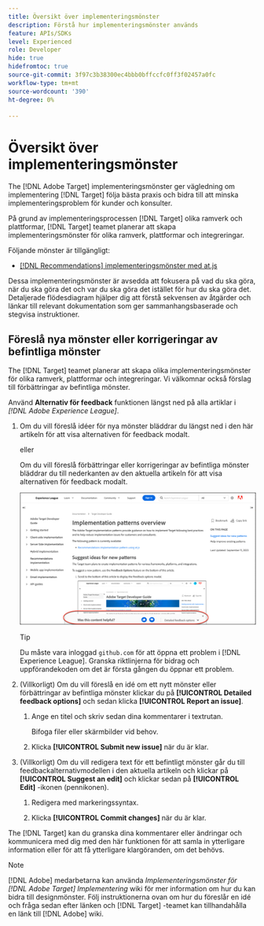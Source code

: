 ```yaml
---
title: Översikt över implementeringsmönster
description: Förstå hur implementeringsmönster används
feature: APIs/SDKs
level: Experienced
role: Developer
hide: true
hidefromtoc: true
source-git-commit: 3f97c3b38300ec4bbb0bffccfc0ff3f02457a0fc
workflow-type: tm+mt
source-wordcount: '390'
ht-degree: 0%

---
```


# Översikt över implementeringsmönster

The [!DNL Adobe Target] implementeringsmönster ger vägledning om implementering [!DNL Target] följa bästa praxis och bidra till att minska implementeringsproblem för kunder och konsulter.

På grund av implementeringsprocessen [!DNL Target] olika ramverk och plattformar, [!DNL Target] teamet planerar att skapa implementeringsmönster för olika ramverk, plattformar och integreringar.

Följande mönster är tillgängligt:

* [[!DNL Recommendations] implementeringsmönster med at.js](/help/dev/patterns/recs-atjs/recs-implementation-pattern-atjs.md)

Dessa implementeringsmönster är avsedda att fokusera på vad du ska göra, när du ska göra det och var du ska göra det istället för hur du ska göra det. Detaljerade flödesdiagram hjälper dig att förstå sekvensen av åtgärder och länkar till relevant dokumentation som ger sammanhangsbaserade och stegvisa instruktioner.

## Föreslå nya mönster eller korrigeringar av befintliga mönster

The [!DNL Target] teamet planerar att skapa olika implementeringsmönster för olika ramverk, plattformar och integreringar. Vi välkomnar också förslag till förbättringar av befintliga mönster.

Använd **Alternativ för feedback** funktionen längst ned på alla artiklar i *[!DNL Adobe Experience League]*.

1. Om du vill föreslå idéer för nya mönster bläddrar du längst ned i den här artikeln för att visa alternativen för feedback modalt.

   eller

   Om du vill föreslå förbättringar eller korrigeringar av befintliga mönster bläddrar du till nederkanten av den aktuella artikeln för att visa alternativen för feedback modalt.

   ![Modell för feedbackalternativ i Experience League](/help/dev/patterns/assets/feedback-options.png)

   >[!TIP]
   >
   >Du måste vara inloggad `github.com` för att öppna ett problem i [!DNL Experience League]. Granska riktlinjerna för bidrag och uppförandekoden om det är första gången du öppnar ett problem.

1. (Villkorligt) Om du vill föreslå en idé om ett nytt mönster eller förbättringar av befintliga mönster klickar du på **[!UICONTROL Detailed feedback options]** och sedan klicka **[!UICONTROL Report an issue]**.

   1. Ange en titel och skriv sedan dina kommentarer i textrutan.

      Bifoga filer eller skärmbilder vid behov.

   1. Klicka **[!UICONTROL Submit new issue]** när du är klar.

1. (Villkorligt) Om du vill redigera text för ett befintligt mönster går du till feedbackalternativmodellen i den aktuella artikeln och klickar på **[!UICONTROL Suggest an edit]** och klickar sedan på **[!UICONTROL Edit]** -ikonen (pennikonen).

   1. Redigera med markeringssyntax.

   1. Klicka **[!UICONTROL Commit changes]** när du är klar.

The [!DNL Target] kan du granska dina kommentarer eller ändringar och kommunicera med dig med den här funktionen för att samla in ytterligare information eller för att få ytterligare klargöranden, om det behövs.

>[!NOTE]
>
>[!DNL Adobe] medarbetarna kan använda *Implementeringsmönster för [!DNL Adobe Target] Implementering* wiki för mer information om hur du kan bidra till designmönster. Följ instruktionerna ovan om hur du föreslår en idé och fråga sedan efter länken och [!DNL Target] -teamet kan tillhandahålla en länk till [!DNL Adobe] wiki.













